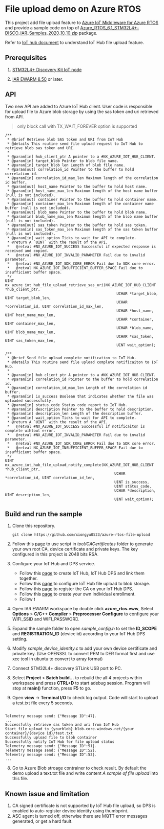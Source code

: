 ﻿# File upload demo on Azure RTOS

This project add file upload feature to [Azure IoT Middleware for Azure RTOS](https://github.com/azure-rtos/netxduo/tree/master/addons/azure_iot) and provide a sample code on top of [Azure_RTOS_6.1_STM32L4+-DISCO_IAR_Samples_2020_10_10.zip](https://github.com/azure-rtos/samples/releases/download/v6.1_rel/Azure_RTOS_6.1_STM32L4+-DISCO_IAR_Samples_2020_10_10.zip) package. 

Refer to [IoT hub document](https://docs.microsoft.com/en-us/azure/iot-hub/iot-hub-devguide-file-upload) to understand IoT Hub file upload feature.

## Prerequisites

1. [STM32L4+ Discovery Kit IoT node](https://www.st.com/en/evaluation-tools/b-l4s5i-iot01a.html)

2. [IAR EWARM 8.50](https://www.iar.com/ewarm) or later.

## API

Two new API are added to Azure IoT Hub client. User code is responsible for upload file to Azure blob storage by using the sas token and uri retrieved from API.

> only block call with TX_WAIT_FOREVER option is supported

```
/**
 * @brief Retrieve blob SAS token and URI from IoT Hub 
 * @details This routine send file upload request to IoT Hub to retrieve blob sas token and URI.
 *
 * @param[in] hub_client_ptr A pointer to a #NX_AZURE_IOT_HUB_CLIENT.
 * @param[in] target_blob Pointer to blob file name.
 * @param[in] target_blob_len Length of blob file name.
 * @param[out] correlation_id Pointer to the buffer to hold correlation id.
 * @param[in] correlation_id_max_len Maximum length of the correlation id buffer.
 * @param[out] host_name Pointer to the buffer to hold host name.
 * @param[in] host_name_max_len Maximum length of the host name buffer (null is not included).
 * @param[out] container Pointer to the buffer to hold container name.
 * @param[in] container_max_len Maximum length of the container name buffer (null is not included).
 * @param[out] blob_name Pointer to the buffer to hold blob name.
 * @param[in] blob_name_max_len Maximum length of the blob name buffer (null is not included).
 * @param[out] sas_token Pointer to the buffer to hold sas token.
 * @param[in] sas_token_max_len Maximum length of the sas token buffer (null is not included).
 * @param[in] wait_option Ticks to wait for API to complete.
 * @return A `UINT` with the result of the API.
 *   @retval #NX_AZURE_IOT_SUCCESS Successful if expected response is received and copied.
 *   @retval #NX_AZURE_IOT_INVALID_PARAMETER Fail due to invalid parameter.
 *   @retval #NX_AZURE_IOT_SDK_CORE_ERROR Fail due to SDK core error.
 *   @retval NX_AZURE_IOT_INSUFFICIENT_BUFFER_SPACE Fail due to insufficient buffer space.
 */
UINT nx_azure_iot_hub_file_upload_retrieve_sas_uri(NX_AZURE_IOT_HUB_CLIENT *hub_client_ptr,
                                                   UCHAR *target_blob, UINT target_blob_len,
                                                   UCHAR *correlation_id, UINT correlation_id_max_len,
                                                   UCHAR *host_name, UINT host_name_max_len,
                                                   UCHAR *container, UINT container_max_len,
                                                   UCHAR *blob_name, UINT blob_name_max_len,
                                                   UCHAR *sas_token, UINT sas_token_max_len,
                                                   UINT wait_option);

/**
 * @brief Send file upload complete notification to IoT Hub. 
 * @details This routine send file upload complete notificaiton to IoT Hub.
 *
 * @param[in] hub_client_ptr A pointer to a #NX_AZURE_IOT_HUB_CLIENT.
 * @param[in] correlation_id Pointer to the buffer to hold correlation id.
 * @param[in] correlation_id_max_len Length of the correlation id buffer.
 * @param[in] is_success Boolean that indicates whether the file was uploaded successfully.
 * @param[in] status_code Status code report to IoT Hub.
 * @param[in] description Pointer to the buffer to hold description.
 * @param[in] description_len Length of the description buffer.
 * @param[in] wait_option Ticks to wait for API to complete.
 * @return A `UINT` with the result of the API.
 *   @retval #NX_AZURE_IOT_SUCCESS Successful if notificaiton is complete wihtout error.
 *   @retval #NX_AZURE_IOT_INVALID_PARAMETER Fail due to invalid parameter.
 *   @retval #NX_AZURE_IOT_SDK_CORE_ERROR Fail due to SDK core error.
 *   @retval NX_AZURE_IOT_INSUFFICIENT_BUFFER_SPACE Fail due to insufficient buffer space.
 */
UINT nx_azure_iot_hub_file_upload_notify_complete(NX_AZURE_IOT_HUB_CLIENT *hub_client_ptr,
                                                  UCHAR *correlation_id, UINT correlation_id_len,
                                                  UINT is_success, 
                                                  UINT status_code, 
                                                  UCHAR *description, UINT description_len,
                                                  UINT wait_option);
```

## Build and run the sample

1. Clone this repository.
   
   ```
   git clone https://github.com/xiongyu0523/azure-rtos-file-upload
   ```

2. Follow this [page](https://github.com/Azure/azure-iot-sdk-c/blob/master/tools/CACertificates/CACertificateOverview.md) to use script in *tool/CACertificates* folder to generate your own root CA, device certificate and private keys. The key configured in this project is 2048 bits RSA.

3. Configure your IoT Hub and DPS service.
   
   - Follow this [page](https://docs.microsoft.com/en-us/azure/iot-dps/quick-setup-auto-provision) to create IoT Hub, IoT Hub DPS and link them together.
   - Follow this [page](https://docs.microsoft.com/en-us/azure/iot-hub/iot-hub-configure-file-upload) to configure IoT Hub file upload to blob storage.
   - Follow this [page](https://docs.microsoft.com/en-us/azure/iot-dps/how-to-verify-certificates) to register the CA on your IoT Hub DPS.
   - Follow this [page](https://docs.microsoft.com/en-us/azure/iot-dps/how-to-manage-enrollments#create-a-device-enrollment) to create your own individual enrollment.
   - Follow t

4. Open IAR EWARM workspace by double click **azure_rtos.eww**, Select **Options** > **C/C++ Compiler** >
**Preprocessor Configure** to configure your WIFI_SSID and WIFI_PASSWORD.

3. Expand the sample folder to open *sample_config.h* to set the **ID_SCOPE** and **REGISTRATION_ID** (device id) according to your IoT Hub DPS setting.

4. Modify *sample_device_identity.c* to add your own device certificate and private key. (Use OPENSSL to convert PEM to DER format first and use xcc tool in ubuntu to convert to array format)

5. Connect STM32L4+ discovery STLink USB port to PC. 

6. Select **Project** > **Batch build...** to rebuild the all 4 projects within workspace and press **CTRL+D** to start adebug session. Program will stop at **main()** function, press **F5** to go. 

7. Open **view** -> **Terminal I/O** to check log output. Code will start to upload a test.txt file every 5 seconds.

```

Telemetry message send: {"Message ID":47}.
...
Successfully retrieve sas token and uri from IoT Hub
Start file upload to {yourblob}.blob.core.windows.net/{your container}/{device id}/test.txt
Successfully upload file to blob container
Successfully notify IoT Hub for file upload status
Telemetry message send: {"Message ID":51}.
Telemetry message send: {"Message ID":52}.
Telemetry message send: {"Message ID":53}.
...

```

8. Go to Azure Blob stroage contrainer to check result. By default the demo upload a text.txt file and write content *A sample of file upload* into this file.

## Known issue and limitation

1. CA signed certificate is not supported by IoT Hub file upload, so DPS is enabled to auto-register device identity using thumbprint. 
2. ASC agent is turned off, otherwise there are MQTT error messages generated, or get a hard fault. 